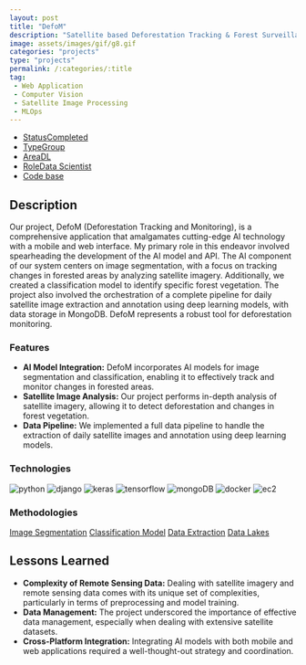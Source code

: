 ```yaml
---
layout: post
title: "DefoM"
description: "Satellite based Deforestation Tracking & Forest Surveillance System"
image: assets/images/gif/g8.gif
categories: "projects"
type: "projects"
permalink: /:categories/:title
tag:
 - Web Application
 - Computer Vision
 - Satellite Image Processing
 - MLOps
---
```


<div id="main">
	<section id='second'>
		<div class="inner no-padding">
			<div class="tag-container">
                    <ul class="actions">
                        <li><a href="#" class="button special small disable">Status</a><a href="#" class="button small disable">Completed</a></li>
                        <li><a href="#" class="button special small disable">Type</a><a href="#" class="button small disable">Group</a></li>
                        <li><a href="#" class="button special small disable">Area</a><a href="#" class="button small disable">DL</a></li>
						<li><a href="#" class="button special small disable">Role</a><a href="#" class="button small disable">Data Scientist</a></li>
						<li><a href="#" class="button special small disable"><i class="fab fa-github"></i></a><a href="https://github.com/nipdep/DefoM-API" class="button small">Code base</a></li>
                    </ul>
            </div>
			<div>
				<h2>Description</h2>
				<p>Our project, DefoM (Deforestation Tracking and Monitoring), is a comprehensive application that amalgamates cutting-edge AI technology with a mobile and web interface. My primary role in this endeavor involved spearheading the development of the AI model and API. The AI component of our system centers on image segmentation, with a focus on tracking changes in forested areas by analyzing satellite imagery. Additionally, we created a classification model to identify specific forest vegetation. The project also involved the orchestration of a complete pipeline for daily satellite image extraction and annotation using deep learning models, with data storage in MongoDB. DefoM represents a robust tool for deforestation monitoring.</p>
					<h3>Features</h3>
					<ul class='fa-ul'>
						<li><i class="fa-li fa fa-check-square"></i><b>AI Model Integration:</b> DefoM incorporates AI models for image segmentation and classification, enabling it to effectively track and monitor changes in forested areas.</li>
						<li><i class="fa-li fa fa-check-square"></i><b>Satellite Image Analysis:</b> Our project performs in-depth analysis of satellite imagery, allowing it to detect deforestation and changes in forest vegetation.</li>
						<li><i class="fa-li fa fa-check-square"></i><b>Data Pipeline:</b> We implemented a full data pipeline to handle the extraction of daily satellite images and annotation using deep learning models.</li>
					</ul>
			</div>
			<div class="row">
				<div class="6u 12u$(small)">
					<h3>Technologies</h3>
					<div class='logos-container'>
						<img src="{{site.baseurl}}/assets/images/logos/python.png" alt="python" class="logos">
						<img src="{{site.baseurl}}/assets/images/logos/django.png" alt="django" class="logos">
						<img src="{{site.baseurl}}/assets/images/logos/keras.png" alt="keras" class="logos">
						<img src="{{site.baseurl}}/assets/images/logos/tensorflow.png" alt="tensorflow" class="logos">
						<img src="{{site.baseurl}}/assets/images/logos/mongodb.png" alt="mongoDB" class="logos">
						<img src="{{site.baseurl}}/assets/images/logos/docker.png" alt="docker" class="logos">
						<img src="{{site.baseurl}}/assets/images/logos/ec2.png" alt="ec2" class="logos">
					</div>
					</div>
				</div>
				<div class="6u$ 12u$(small) ">
					<h3>Methodologies</h3>
					<p><a href="#" class="button small disable">Image Segmentation</a>
					   <a href="#" class="button small disable">Classification Model</a>
					   <a href="#" class="button small disable">Data Extraction</a>
					   <a href="#" class="button small disable">Data Lakes</a>
					</p>
				</div>
			</div>
		</div>
	</section>
	<section id='third'>
		<div class="inner no-padding">
			<!-- <div>
				<h2>Project Visualization</h2>
				<div id="slider">  
					<div class="slides">  
					<img src="https://hhsbanner.com/wp-content/uploads/2019/03/victoria_falls-900x300.jpg" width="100%" />
					</div>
					<div class="slides">  
					<img src="https://blog.cognifit.com/wp-content/uploads/2019/11/hiking-900x300.jpg" width="100%" />
					</div>
					<div class="slides">  
					<img src="https://travelfree.info/wp-content/uploads/2018/02/croatia-waterfall-in-deep-forest-of-Cr-12755165-900x300.jpg" width="100%" />
					</div> 
					<div class="slides">  
					<img src="https://www.piemonturismo.it/site/wp-content/uploads/2014/07/13-laghi-grande.jpg" width="100%" />
					</div> 
					<div class="slides">  
					<img src="https://improvephotography.com/wp-content/uploads/2017/09/Julian-Baird-20170914-3-900px.jpg" width="100%" />
					</div>  
				</div>
				<script src="{{ site.baseurl }}assets/js/image_slider.js"></script>
			</div> -->
			<div>
				<h2>Lessons Learned</h2>
				<ul class='fa-ul'>
					<li><i class="fa-li fa fa-check-square"></i><b>Complexity of Remote Sensing Data:</b> Dealing with satellite imagery and remote sensing data comes with its unique set of complexities, particularly in terms of preprocessing and model training.</li>
					<li><i class="fa-li fa fa-check-square"></i><b>Data Management:</b> The project underscored the importance of effective data management, especially when dealing with extensive satellite datasets.</li>
					<li><i class="fa-li fa fa-check-square"></i><b>Cross-Platform Integration:</b> Integrating AI models with both mobile and web applications required a well-thought-out strategy and coordination.</li>
				</ul>
			</div>
		</div>
	</section>
</div>



	

